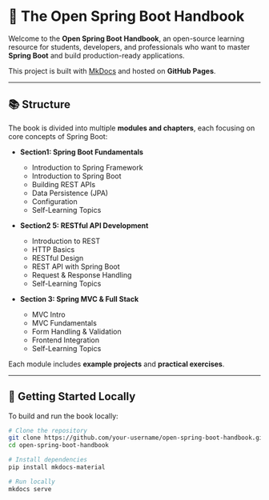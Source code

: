 # 📖 The Open Spring Boot Handbook

Welcome to the **Open Spring Boot Handbook**, an open-source learning resource for students, developers, and professionals who want to master **Spring Boot** and build production-ready applications.

This project is built with [MkDocs](https://www.mkdocs.org/) and hosted on **GitHub Pages**.

---


## 📚 Structure

The book is divided into multiple **modules and chapters**, each focusing on core concepts of Spring Boot:

- **Section1: Spring Boot Fundamentals**
  - Introduction to Spring Framework
  - Introduction to Spring Boot
  - Building REST APIs
  - Data Persistence (JPA)
  - Configuration
  - Self-Learning Topics

- **Section2  5: RESTful API Development**
  - Introduction to REST
  - HTTP Basics
  - RESTful Design
  - REST API with Spring Boot
  - Request & Response Handling
  - Self-Learning Topics

- **Section 3: Spring MVC & Full Stack**
  - MVC Intro
  - MVC Fundamentals
  - Form Handling & Validation
  - Frontend Integration
  - Self-Learning Topics

Each module includes **example projects** and **practical exercises**.

---

## 🚀 Getting Started Locally

To build and run the book locally:

```bash
# Clone the repository
git clone https://github.com/your-username/open-spring-boot-handbook.git
cd open-spring-boot-handbook

# Install dependencies
pip install mkdocs-material

# Run locally
mkdocs serve